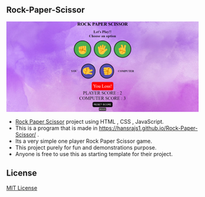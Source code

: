 ## Rock-Paper-Scissor


![](assets\preview.png)
* [Rock Paper Scissor](https://hansrajs1.github.io/Rock-Paper-Scissor/) project using HTML , CSS , JavaScript.
* This is a program that is made in https://hansrajs1.github.io/Rock-Paper-Scissor/ .
* Its a very simple one player Rock Paper Scissor game.
* This project purely for fun and demonstrations purpose.
* Anyone is free to use this as starting template for their project.

## License

[MIT License](LICENSE)
